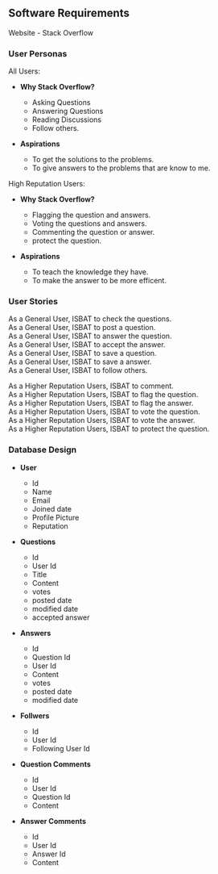 ## Software Requirements

Website - Stack Overflow

### User Personas

All Users:
- **Why Stack Overflow?**
	- Asking Questions
	- Answering Questions
	- Reading Discussions
	- Follow others.

- **Aspirations**
	- To get the solutions to the problems.
	- To give answers to the problems that are know to me.

High Reputation Users:
- **Why Stack Overflow?**
	- Flagging the question and answers.
	- Voting the questions and answers.
	- Commenting the question or answer.
	- protect the question.

- **Aspirations**
	- To teach the knowledge they have.
    - To make the answer to be more efficent.


### User Stories

As a General User, ISBAT to check the questions.<br>
As a General User, ISBAT to post a question.<br>
As a General User, ISBAT to answer the question.<br>
As a General User, ISBAT to accept the answer.<br>
As a General User, ISBAT to save a question.<br>
As a General User, ISBAT to save a answer.<br>
As a General User, ISBAT to follow others.<br>

As a Higher Reputation Users, ISBAT to comment.<br>
As a Higher Reputation Users, ISBAT to flag the question.<br>
As a Higher Reputation Users, ISBAT to flag the answer.<br>
As a Higher Reputation Users, ISBAT to vote the question.<br>
As a Higher Reputation Users, ISBAT to vote the answer.<br>
As a Higher Reputation Users, ISBAT to protect the question.<br>


### Database Design

- **User**
	- Id
	- Name
	- Email
	- Joined date
	- Profile Picture
	- Reputation
  
- **Questions**
	- Id
	- User Id
	- Title
	- Content
	- votes
	- posted date
	- modified date
	- accepted answer

- **Answers**
    - Id
    - Question Id
    - User Id
    - Content
    - votes
    - posted date
    - modified date

- **Follwers**
    - Id 
    - User Id
    - Following User Id

- **Question Comments**
    - Id
    - User Id
    - Question Id
    - Content

- **Answer Comments**
	- Id
    - User Id
    - Answer Id
    - Content